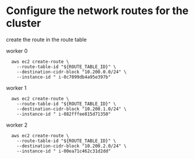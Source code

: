 # Configure the network routes for the cluster

create the route in the route table

worker 0
```
  aws ec2 create-route \
    --route-table-id "${ROUTE_TABLE_ID}" \
    --destination-cidr-block "10.200.0.0/24" \
    --instance-id "	i-0c7099db4a95e397b"
```

worker 1
```
  aws ec2 create-route \
    --route-table-id "${ROUTE_TABLE_ID}" \
    --destination-cidr-block "10.200.1.0/24" \
    --instance-id "	i-082fffee815d71350"
```

worker 2
```
  aws ec2 create-route \
    --route-table-id "${ROUTE_TABLE_ID}" \
    --destination-cidr-block "10.200.2.0/24" \
    --instance-id "	i-00ea71c462c31d2dd"
```